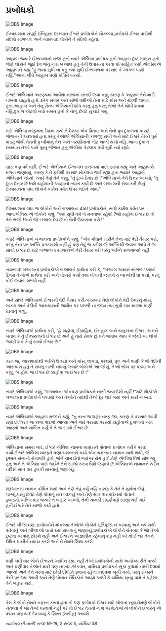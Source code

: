 # પ્રબોધકો

![OBS Image](https://cdn.door43.org/obs/jpg/360px/obs-en-19-01.jpg)

ઈઝ્રાયલના સંપૂર્ણ ઈતિહાસ દરમ્યાન ઈશ્વરે પ્રબોધકોને મોકલ્યા.પ્રબોધકો ઈશ્વર પાસેથી સંદેશો સાંભળતા અને ત્યારબાદ લોકોને તે સંદેશો કહેતા.

![OBS Image](https://cdn.door43.org/obs/jpg/360px/obs-en-19-02.jpg)

આહાબ જ્યારે ઈઝ્રાયલનો રાજા હતો ત્યારે એલિયા પ્રબોધક હતો.આહાબ દુષ્ટ માણસ હતો જેણે લોકોને જુઠો દેવ જેનુ નામ બઆલ હતુ તેની ઉપાસના કરવા પ્રોત્સાહિત કર્યા.એલીયાએ આહાબને કહ્યુ ”હુ જ્યાં સુધી ના કહુ ત્યાં સુધી ઈઝ્રાયલમાં વરસાદ કે ઝાકળ પડશે નહિ.”આના લીધે આહાબ ઘણો ક્રોધિત બન્યો.

![OBS Image](https://cdn.door43.org/obs/jpg/360px/obs-en-19-03.jpg)

ઈશ્વરે એલિયાને અરણ્યમાં આવેલા નાળામાં સંતાઈ જવા કહ્યુ કારણ કે આહાબ તેને મારી નાખવા ચાહતો હતો..દરેક સવારે અને સાંજે પક્ષીઓ તેના માટે માંસ અને રોટલી લાવતા હતા.આહાબ અને તેનુ સૈન્ય એલિયાની શોધ કરતુ હતુ પરંતુ તેઓ તેને શોધી શક્યા નહિ.દુકાળ એટલો બધો સખત હતો કે નાળુ છેવટે સુકાઈ ગયુ.

![OBS Image](https://cdn.door43.org/obs/jpg/360px/obs-en-19-04.jpg)

માટે એલિયા નજીક્ના દેશમાં ગયો.તે દેશમાં એક વિધવા અને તેનો પુત્ર દુકાળના કારણે ભોજનની અછતમાં હતા.પરંતુ તેઓએ એલિયાની કાળજી રાખી અને માટે ઈશ્વરે તેમને પૂરું પાડ્યુ જેથી તેમની કુપ્પીમાનું તેલ અને બરણીમાંનો લોટ ખાલી થયો નહિ.આખા દુકાળ દરમ્યાન તેઓ પાસે પૂરતુ ભોજન હતુ.એલીયા કેટલાક વર્ષો સુધી ત્યાં રહ્યો.

![OBS Image](https://cdn.door43.org/obs/jpg/360px/obs-en-19-05.jpg)

સાડા ત્રણ વર્ષ પછી, ઈશ્વરે એલીયાને ઈઝ્રાયલ રાજ્યમાં પાછા ફરવા કહ્યું અને આહાબને મળવા જણાવ્યુ, કારણ કે તે ફરીથી વરસાદ મોકલવા જઈ રહ્યા હતા.જ્યારે આહાબે એલિયાને જોયો, ત્યારે તેણે તેને કહ્યું, “તું દુ:ખ દેનાર છે !”એલિયાએ તેને ઉત્તર આપ્યો, “તું દુ:ખ દેનાર છે !તમે યહોવાની આજ્ઞાનો ત્યાગ કર્યો છે અને બઆલની સેવા કરી છે.તું ઈઝ્રાયલના બધા લોકોને કાર્મેલ પર્વત ઉપર લઈને આવ.”

![OBS Image](https://cdn.door43.org/obs/jpg/360px/obs-en-19-06.jpg)

ઈઝ્રાયલના બધા જ લોકોને અને બઆલના 450 પ્રબોધકોને, સાથે કાર્મેલ પર્વત પર આવ.એલિયાએ લોકોને કહ્યું, “ક્યાં સુધી તમે બે મનવાળા રહેશો ?જો યહોવા ઈશ્વર છે તો તેને ભજો !અને જો બઆલ દેવ છે તો તેની ઉપાસના કરો !”

![OBS Image](https://cdn.door43.org/obs/jpg/360px/obs-en-19-07.jpg)

ત્યારે એલિયાએ બઆલના પ્રબોધકોને કહ્યું, “એક ગોધાને મારીને તેના માટે વેદી તૈયાર કરો, પરંતુ તેના પર અગ્નિ પ્રગટાવશો નહીં.હું પણ તેવું જ કરીશ.જે અગ્નિથી જવાબ આપે તે જ સાચો ઈશ્વર છે.માટે બઆલના યાજકોએ વેદી તૈયાર કરી પરંતુ અગ્નિ સળગાવ્યો નહીં.

![OBS Image](https://cdn.door43.org/obs/jpg/360px/obs-en-19-08.jpg)

ત્યારબાદ બઆલના પ્રબોધકોએ બઆલને પ્રાર્થના કરી કે, “બઆલ અમારું સાંભળ.”આખો દિવસ તેઓએ પ્રાર્થના કરી અને પોકારો કર્યા તથા પોતાની જાતને ચપ્પાઓથી ઘા કર્યા, પરંતુ કોઈ જવાબ મળ્યો નહીં.

![OBS Image](https://cdn.door43.org/obs/jpg/360px/obs-en-19-09.jpg)

અને સાંજે એલિયાએ ઈશ્વરની વેદી તૈયાર કરી.ત્યારબાદ તેણે લોકોને વેદી ઉપરનું માંસ, લાકડા અને વેદીની આસપાસની જમીન પર પલળી ના જાય ત્યાં સુધી બાર માટલા પાણી રેડવાનું કહ્યું.

![OBS Image](https://cdn.door43.org/obs/jpg/360px/obs-en-19-10.jpg)

ત્યારે એલિયાએ પ્રાર્થના કરી, “હે યહોવા, ઈબ્રાહિમ, ઈસહાક અને યાકૂબના ઈશ્વર, અમને બતાવ કે તું ઈઝ્રાયલનો ઈશ્વર છે અને હું તારો સેવક છું.મને જવાબ આપ કે જેથી આ લોકો જાણી શકે કે તું સાચો ઈશ્વર છે.”

![OBS Image](https://cdn.door43.org/obs/jpg/360px/obs-en-19-11.jpg)

તરત જ, આકાશમાંથી અગ્નિ ઉતર્યો અને માંસ, લાકડા, પથ્થરો, ધૂળ અને પાણી કે જે વેદીની આસપાસ હતું તે સઘળુ બાળી નાખ્યું.જ્યારે લોકોએ આ જોયું, તેઓ ભોંય પર પડ્યા અને કહ્યું, “યહોવા જ ઈશ્વર છે !યહોવા જ ઈશ્વર છે !”

![OBS Image](https://cdn.door43.org/obs/jpg/360px/obs-en-19-12.jpg)

ત્યારે એલિયાએ કહ્યું, “બઆલના એકપણ પ્રબોધકને નાસી જવા દેશો નહીં !”માટે લોકોએ બઆલના પ્રબોધકોને પકડ્યા અને તેઓને ત્યાંથી તેઓ દૂર લઈ ગયા અને મારી નાખ્યા.

![OBS Image](https://cdn.door43.org/obs/jpg/360px/obs-en-19-13.jpg)

ત્યારે એલિયાએ આહાબ રાજાને કહ્યું, “તુ તરત જ શહેર તરફ જા. કારણ કે વરસાદ આવી રહ્યો છે.”તરત જ કાળા વાદળો આવ્યા અને ભારે વરસાદ વરસ્યો.યહોવાએ દુકાળનો અંત આણ્યો અને સાબિત કર્યું કે તે જ સાચો ઈશ્વર છે.

![OBS Image](https://cdn.door43.org/obs/jpg/360px/obs-en-19-14.jpg)

એલિયાના સમય બાદ, ઈશ્વરે એલિશા નામના માણસને પોતાના પ્રબોધક તરીકે પસંદ કર્યો.ઈશ્વરે એલિશા મારફતે ઘણા ચમત્કારો કર્યા.એક ચમત્કાર નામાન સાથે થયો, જે દુશ્મન સેનાનો સેનાપતિ હતો, જેને ચામડીનો ભયંકર રોગ હતો.તેણે એલીશા વિશે સાંભળ્યુ હતું અને તે એલિશા પાસે જઈને તેને સાજો કરવા વિશે જણાવે છે.એલિશાએ નામાનને યર્દન નદીમાં સાત વાર ડુબકી મારવાનું જણાવ્યું.

![OBS Image](https://cdn.door43.org/obs/jpg/360px/obs-en-19-15.jpg)

શરૂઆતમાં નામાન ક્રોધિત થયો અને તેણે તેવું કર્યુ નહિ કારણ કે તેને તે મૂર્ખતા જેવું લાગ્યું.પરંતુ છેવટે તેણે પોતાનું મન બદલ્યું અને તેણે સાત વાર યર્દનમાં પોતાને ડુબાડ્યો.અંતિમ વાર જ્યારે તે બહાર આવ્યો, તેની ચામડી સંપૂર્ણપણે સાજી થઈ ગઈ હતી.ઈશ્વરે તેને સાજો કર્યો હતો.

![OBS Image](https://cdn.door43.org/obs/jpg/360px/obs-en-19-16.jpg)

ઈશ્વરે બીજા ઘણા પ્રબોધકોને મોકલ્યા.તેઓએ લોકોને મૂર્તિપૂજા ન કરવાનું અને ન્યાયથી વર્તવાનું અને બીજાઓ પ્રત્યે દયા રાખવાનું જણાવ્યું.પ્રબોધકોએ લોકોને ચેતવ્યા કે જો તેઓ દુષ્ટતા કરવાનું છોડશે નહીં અને ઈશ્વરને આજ્ઞાધીન રહેવાનું શરૂ નહીં કરે તો ઈશ્વર તેમને દોષિત માનીને ન્યાય કરશે અને તે તેમને શિક્ષા કરશે.

![OBS Image](https://cdn.door43.org/obs/jpg/360px/obs-en-19-17.jpg)

ઘણી બધી વાર લોકો ઈશ્વરને આધીન રહ્યા નહીં.તેઓ પ્રબોધકોની સાથે અયોગ્ય રીતે વર્ત્યા અને ઘણીવાર તેઓને મારી પણ નાખ્યા.એકવાર, યર્મિયા પ્રબોધકને સૂકા કૂવામાં નાખી દેવામાં આવ્યો અને તેને મરવા માટે છોડી દીધો.તે કૂવામાં રહેલા કાદવમાં ખૂંચી ગયો, પરંતુ રાજાને તેની પર દયા આવી અને તેણે પોતાન સૈનિકોને આજ્ઞા આપી કે યર્મિયા મૃત્યુ પામે તે પહેલા તેને બહાર કાઢો.

![OBS Image](https://cdn.door43.org/obs/jpg/360px/obs-en-19-18.jpg)

કેમ કે લોકો તેમને નફરત કરતા હતા તો પણ પ્રબોધકો ઈશ્વર માટે બોલતા રહ્યા.તેમણે લોકોને ચેતવ્યા કે જો તેઓ પસ્તાવો નહીં કરે તો ઈશ્વર તેમનો નાશ કરશે.તેઓએ લોકોને ઈશ્વરનું એ વચન પણ યાદ દેવડાવ્યું કે ખ્રિસ્ત (મસીહ) આવશે.

_બાઈબલની વાર્તા1 રાજા 16-18, 2 રાજા 5, યર્મિયા 38_